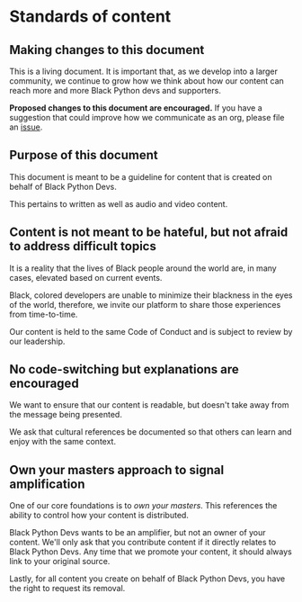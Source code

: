 # Standards of content

## Making changes to this document

This is a living document. It is important that, as we develop into a larger community, we continue to grow how we think about how our content can reach more and more Black Python devs and supporters.

**Proposed changes to this document are encouraged.** If you have a suggestion that could improve how we communicate as an org, please file an [issue](https://github.com/BlackPythonDevs/.maintainers/issues/new).

## Purpose of this document

This document is meant to be a guideline for content that is created on behalf of Black Python Devs.

This pertains to written as well as audio and video content.

## Content is not meant to be hateful, but not afraid to address difficult topics

It is a reality that the lives of Black people around the world are, in many cases, elevated based on current events.

Black, colored developers are unable to minimize their blackness in the eyes of the world, therefore, we invite our platform to share those experiences from time-to-time.

Our content is held to the same Code of Conduct and is subject to review by our leadership. 

## No code-switching but explanations are encouraged

We want to ensure that our content is readable, but doesn't take away from the message being presented.

We ask that cultural references be documented so that others can learn and enjoy with the same context.

## Own your masters approach to signal amplification

One of our core foundations is to _own your masters_. This references the ability to control how your content is distributed.

Black Python Devs wants to be an amplifier, but not an owner of your content. We'll only ask that you contribute content if it directly relates to Black Python Devs. Any time that we promote your content, it should always link to your original source.

Lastly, for all content you create on behalf of Black Python Devs, you have the right to request its removal.

